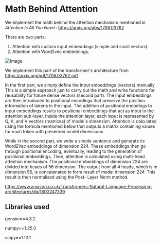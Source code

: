 # Math Behind Attention

We implement the math behind the attention mechanism mentioned in *Attention Is All You Need* : https://arxiv.org/abs/1706.03762

There are two parts:

1. Attention with custom input embeddings (simple and small vectors). 
2. Attention with Word2vec embeddings.


![Image](attachment:image.png)

We implement this part of the transformer's architecture from https://arxiv.org/pdf/1706.03762.pdf

In the first part, we simply define the input embeddings (vectors) manually. This is a simple approach just to carry out the math and write functions for reusability for future dense vectors (second part). The input embeddings are then introduced to positional encodings that preserve the position information of tokens in the input. The addition of positional encodings to input embeddings results to positional embeddings that act as input to the attention sub-layer. Inside the attention layer, each input is represented by Q, K, and V vectors (matrices) of model's dimension. Attention is calculated using the formula mentioned below that outputs a matrix containing values for each token with preserved model dimensions.

While in the second part, we write a simple sentence and generate its Word2Vec embeddings of dimension 224. These embeddings then go through positional encoding, eventually, leading to the generation of positional embeddings. Then, attention is calculated using multi-head attention mechanism. The positional embeddings of dimension 224 are divided into heads of 56 dimension. The output from all 4 heads, which is in dimension 56, is concatenated to form result of model dimension 224. This result is then normalised using the Post- Layer Norm method.

https://www.amazon.co.uk/Transformers-Natural-Language-Processing-architectures/dp/1803247339

## Libraries used

gensim==4.3.2

numpy==1.25.0

scipy==1.10.1

